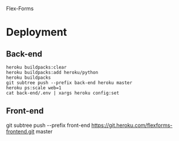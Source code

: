 Flex-Forms

# Deployment

## Back-end

```
heroku buildpacks:clear
heroku buildpacks:add heroku/python
heroku buildpacks
git subtree push --prefix back-end heroku master
heroku ps:scale web=1
cat back-end/.env | xargs heroku config:set
```

## Front-end

git subtree push --prefix front-end https://git.heroku.com/flexforms-frontend.git master
